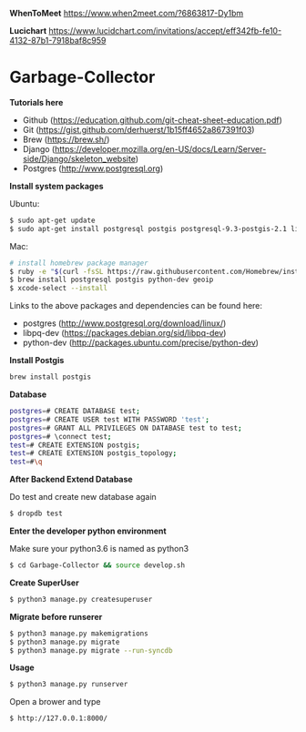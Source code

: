 **WhenToMeet**
https://www.when2meet.com/?6863817-Dy1bm

**Lucichart**
https://www.lucidchart.com/invitations/accept/eff342fb-fe10-4132-87b1-7918baf8c959

# Garbage-Collector
**Tutorials here**
- Github (https://education.github.com/git-cheat-sheet-education.pdf) 
- Git (https://gist.github.com/derhuerst/1b15ff4652a867391f03)
- Brew (https://brew.sh/)
- Django (https://developer.mozilla.org/en-US/docs/Learn/Server-side/Django/skeleton_website)
- Postgres   (http://www.postgresql.org)

**Install system packages**

Ubuntu:
```sh
$ sudo apt-get update
$ sudo apt-get install postgresql postgis postgresql-9.3-postgis-2.1 libpq-dev python-dev
```

Mac:
```sh
# install homebrew package manager
$ ruby -e "$(curl -fsSL https://raw.githubusercontent.com/Homebrew/install/master/install)"
$ brew install postgresql postgis python-dev geoip
$ xcode-select --install
```

Links to the above packages and dependencies can be found here:

- postgres   (http://www.postgresql.org/download/linux/)
- libpq-dev  (https://packages.debian.org/sid/libpq-dev)
- python-dev (http://packages.ubuntu.com/precise/python-dev)


**Install Postgis**

```sh
brew install postgis
```


**Database**
```sh
postgres=# CREATE DATABASE test;
postgres=# CREATE USER test WITH PASSWORD 'test';
postgres=# GRANT ALL PRIVILEGES ON DATABASE test to test;
postgres=# \connect test;
test=# CREATE EXTENSION postgis;
test=# CREATE EXTENSION postgis_topology;
test=#\q
```

**After Backend Extend Database**

Do test and create new database again
```sh
$ dropdb test
```

**Enter the developer python environment**

Make sure your python3.6 is named as python3

```sh
$ cd Garbage-Collector && source develop.sh
```

**Create SuperUser**

```sh
$ python3 manage.py createsuperuser
```


**Migrate before runserer**

```sh
$ python3 manage.py makemigrations
$ python3 manage.py migrate
$ python3 manage.py migrate --run-syncdb
```


**Usage**
```sh
$ python3 manage.py runserver
```

Open a brower and type 

```sh
$ http://127.0.0.1:8000/
```

